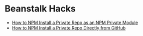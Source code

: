 # Beanstalk Hacks

* [How to NPM Install a Private Repo as an NPM Private Module](./npm/registry)
* [How to NPM Install a Private Repo Directly from GitHub](./npm/github)
